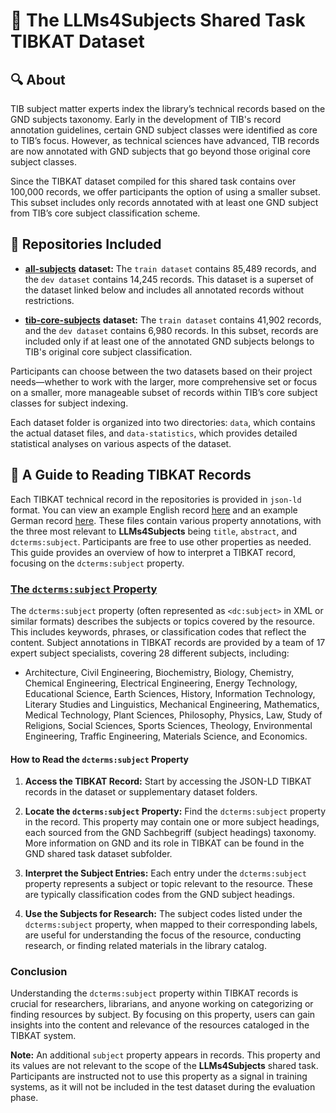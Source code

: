 # 📑 The **LLMs4Subjects** Shared Task TIBKAT Dataset

## 🔍 About

TIB subject matter experts index the library’s technical records based on the GND subjects taxonomy. Early in the development of TIB's record annotation guidelines, certain GND subject classes were identified as core to TIB’s focus. However, as technical sciences have advanced, TIB records are now annotated with GND subjects that go beyond those original core subject classes.

Since the TIBKAT dataset compiled for this shared task contains over 100,000 records, we offer participants the option of using a smaller subset. This subset includes only records annotated with at least one GND subject from TIB’s core subject classification scheme.

## 📂 Repositories Included

- [**all-subjects**](https://github.com/jd-coderepos/llms4subjects/tree/main/shared-task-datasets/TIBKAT/all-subjects) **dataset:** The `train dataset` contains 85,489 records, and the `dev dataset` contains 14,245 records. This dataset is a superset of the dataset linked below and includes all annotated records without restrictions.

- [**tib-core-subjects**](https://github.com/jd-coderepos/llms4subjects/tree/main/shared-task-datasets/TIBKAT/tib-core-subjects) **dataset:** The `train dataset` contains 41,902 records, and the `dev dataset` contains 6,980 records. In this subset, records are included only if at least one of the annotated GND subjects belongs to TIB's original core subject classification.

Participants can choose between the two datasets based on their project needs—whether to work with the larger, more comprehensive set or focus on a smaller, more manageable subset of records within TIB’s core subject classes for subject indexing.

Each dataset folder is organized into two directories: `data`, which contains the actual dataset files, and `data-statistics`, which provides detailed statistical analyses on various aspects of the dataset.

## 🧐 A Guide to Reading TIBKAT Records

Each TIBKAT technical record in the repositories is provided in `json-ld` format. You can view an example English record [here](https://github.com/jd-coderepos/llms4subjects/blob/main/shared-task-datasets/TIBKAT/all-subjects/data/train/Article/en/3A1499846525.jsonld) and an example German record [here](https://github.com/jd-coderepos/llms4subjects/blob/main/shared-task-datasets/TIBKAT/all-subjects/data/train/Article/de/3A168396733X.jsonld). These files contain various property annotations, with the three most relevant to **LLMs4Subjects** being `title`, `abstract`, and `dcterms:subject`. Participants are free to use other properties as needed. This guide provides an overview of how to interpret a TIBKAT record, focusing on the `dcterms:subject` property.

### [The `dcterms:subject` Property](#how-to-subjects)

The `dcterms:subject` property (often represented as `<dc:subject>` in XML or similar formats) describes the subjects or topics covered by the resource. This includes keywords, phrases, or classification codes that reflect the content. Subject annotations in TIBKAT records are provided by a team of 17 expert subject specialists, covering 28 different subjects, including:

- Architecture, Civil Engineering, Biochemistry, Biology, Chemistry, Chemical Engineering, Electrical Engineering, Energy Technology, Educational Science, Earth Sciences, History, Information Technology, Literary Studies and Linguistics, Mechanical Engineering, Mathematics, Medical Technology, Plant Sciences, Philosophy, Physics, Law, Study of Religions, Social Sciences, Sports Sciences, Theology, Environmental Engineering, Traffic Engineering, Materials Science, and Economics.

#### How to Read the `dcterms:subject` Property

1. **Access the TIBKAT Record:** Start by accessing the JSON-LD TIBKAT records in the dataset or supplementary dataset folders.

2. **Locate the `dcterms:subject` Property:** Find the `dcterms:subject` property in the record. This property may contain one or more subject headings, each sourced from the GND Sachbegriff (subject headings) taxonomy. More information on GND and its role in TIBKAT can be found in the GND shared task dataset subfolder.

3. **Interpret the Subject Entries:** Each entry under the `dcterms:subject` property represents a subject or topic relevant to the resource. These are typically classification codes from the GND subject headings.

4. **Use the Subjects for Research:** The subject codes listed under the `dcterms:subject` property, when mapped to their corresponding labels, are useful for understanding the focus of the resource, conducting research, or finding related materials in the library catalog.

### Conclusion

Understanding the `dcterms:subject` property within TIBKAT records is crucial for researchers, librarians, and anyone working on categorizing or finding resources by subject. By focusing on this property, users can gain insights into the content and relevance of the resources cataloged in the TIBKAT system.

**Note:** An additional `subject` property appears in records. This property and its values are not relevant to the scope of the **LLMs4Subjects** shared task. Participants are instructed not to use this property as a signal in training systems, as it will not be included in the test dataset during the evaluation phase.
